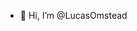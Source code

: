 - 👋 Hi, I’m @LucasOmstead


<!---
LucasOmstead/LucasOmstead is a ✨ special ✨ repository because its `README.md` (this file) appears on your GitHub profile.
You can click the Preview link to take a look at your changes.
--->
